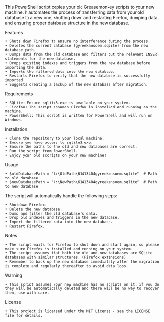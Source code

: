 This PowerShell script copies your old Greasemonkey scripts to your new machine. It automates the process of transferring data from your old database to a new one, shutting down and restarting Firefox, dumping data, and ensuring proper database structure in the new database.

Features

    • Shuts down Firefox to ensure no interference during the process.
    • Deletes the current database (gyreekansoem.sqlite) from the new database path.
    • Dumps data from the old database and filters out the relevant INSERT statements for the new database.
    • Drops existing indexes and triggers from the new database before importing the data.
    • Imports the filtered data into the new database.
    • Restarts Firefox to verify that the new database is successfully imported.
    • Suggests creating a backup of the new database after migration.

Requirements

    • SQLite: Ensure sqlite3.exe is available on your system.
    • Firefox: The script assumes Firefox is installed and running on the machine.
    • PowerShell: This script is written for PowerShell and will run on Windows.

Installation

    • Clone the repository to your local machine.
    • Ensure you have access to sqlite3.exe.
    • Ensure the paths to the old and new databases are correct.
    • Run the script from PowerShell.
    • Enjoy your old sccripts on your new machine!

Usage

    • $oldDatabasePath = "A:\OldPath\61413404gyreekansoem.sqlite"  # Path to old database
    • $newDatabasePath = "C:\NewPath\61413404gyreekansoem.sqlite"  # Path to new database

The script will automatically handle the following steps:

    • Shutdown Firefox.
    • Delete the new database.
    • Dump and filter the old database's data.
    • Drop old indexes and triggers in the new database.
    • Import the filtered data into the new database.
    • Restart Firefox.

Notes

    • The script waits for Firefox to shut down and start again, so please make sure Firefox is installed and running on your system.
    • The script assumes that both the old and new databases are SQLite databases with similar structures. (Firefox extensions)
    • Remember to back up the new database immediately after the migration is complete and regularly thereafter to avoid data loss.
    
Warning

    • This script assumes your new machine has no scripts on it, if you do they will be automatically deleted and there will be no way to recover them, use with care.

License

    • This project is licensed under the MIT License - see the LICENSE file for details.
    
